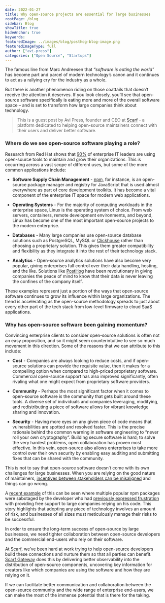 ```yaml
---
date: 2022-01-27
title: Why open-source projects are essential for large businesses
rootPage: /blog
sidebar: Blog
showTitle: true
hideAnchor: true
keywords: 
featuredImage: ../images/blog/posthog-blog-image.png
featuredImageType: full
author: ["avi-press"]
categories: ["Open Source", "Startups"]
---
```


The famous line from Marc Andreesen that *“software is eating the world”* has become part and parcel of modern technology’s canon and it continues to act as a rallying cry for the industry as a whole. 

But there is another phenomenon riding on those coattails that doesn’t receive the attention it deserves. If you look closely, you’ll see that open-source software specifically is eating more and more of the overall software space – and is set to transform how large companies think about technology.

> This is a guest post by Avi Press, founder and CEO at [Scarf](https://about.scarf.sh/scarf-gateway) - a platform dedicated to helping open-source maintainers connect with their users and deliver better software. 

### Where do we see open-source software playing a role?

Research from Red Hat shows that [90%](https://www.redhat.com/rhdc/managed-files/rh-enterprise-open-source-report-f27565-202101-en.pdf) of enterprise IT leaders are using open-source tools to maintain and grow their organizations. This is occurring across a vast scope of different uses, but some of the more common applications include:

 - **Software Supply Chain Management** - [npm](https://www.npmjs.com/), for instance, is an open-source package manager and registry for JavaScript that is used almost everywhere as part of core development toolkits. It has become a vital component of the enterprise IT space for modern web applications.

- **Operating Systems** - For the majority of computing workloads in the enterprise space, Linux is the operating system of choice. From web servers, containers, remote development environments, and beyond, Linux has become one of the most important open-source projects to the modern enterprise.

- **Databases** - Many large companies use open-source database solutions such as PostgreSQL, MySQL or [Clickhouse](https://posthog.com/docs/self-host/migrate-from-postgres-to-clickhouse) rather than choosing a proprietary solution. This gives them greater compatibility and flexibility as they integrate it into the rest of their technology stack.

- **Analytics** - Open-source analytics solutions have also become very popular, giving enterprises full control over their data handling, hosting, and the like. Solutions like [PostHog](https://posthog.com/) have been revolutionary in giving companies the peace of mind to know that their data is never leaving the confines of the company itself.

These examples represent just a portion of the ways that open-source software continues to grow its influence within large organizations. The trend is accelerating as the open-source methodology spreads to just about every other part of the tech stack from low-level firmware to cloud SaaS applications.

### Why has open-source software been gaining momentum?

Convincing enterprise clients to consider open-source solutions is often not an easy proposition, and so it might seem counterintuitive to see so much movement in this direction. Some of the reasons that we can attribute to this include:

- **Cost** - Companies are always looking to reduce costs, and if open-source solutions can provide the requisite value, then it makes for a compelling option when compared to high-priced proprietary software. Commercial open-source support has also improved significantly, often rivaling what one might expect from proprietary software providers.

- **Community** - Perhaps the most significant factor when it comes to open-source software is the community that gets built around these tools. A diverse set of individuals and companies leveraging, modifying, and redistributing a piece of software allows for vibrant knowledge sharing and innovation.

- **Security** - Having more eyes on any given piece of code means that vulnerabilities are spotted and resolved faster. This is the precise rationale behind the common warning in software engineering to “never roll your own cryptography”. Building secure software is hard; to solve the very hardest problems, open collaboration has proven most effective. In this vein, open-source also allows enterprises to take more control over their own security by enabling easy auditing and submitting fixes that can be shared with the community.

This is not to say that open-source software doesn’t come with its own challenges for large businesses. When you are relying on the good nature of maintainers, [incentives between stakeholders can be misaligned](https://about.scarf.sh/post/package-registries-and-open-source) and things can go wrong. 

A [recent example](https://www.bleepingcomputer.com/news/security/dev-corrupts-npm-libs-colors-and-faker-breaking-thousands-of-apps/) of this can be seen where multiple popular npm packages were sabotaged by the developer who had [previously expressed frustration](http://web.archive.org/web/20210704022108/https://github.com/Marak/faker.js/issues/1046) with providing free support to large companies relying on his code. This story highlights that adopting any piece of technology involves an amount of risk, and businesses of all sizes must meticulously manage their risks to be successful.

In order to ensure the long-term success of open-source by large businesses, we need tighter collaboration between open-source developers and the commercial end-users who rely on their software. 

At [Scarf](https://about.scarf.sh/), we’ve been hard at work trying to help open-source developers build these connections and nurture them so that all parties can benefit. [Scarf Gateway](https://about.scarf.sh/scarf-gateway) does this by delivering better observability into the distribution of open-source components, uncovering key information for creators like which companies are using the software and how they are relying on it.

If we can facilitate better communication and collaboration between the open-source community and the wide range of enterprise end-users, we can make the most of the immense potential that is there for the taking.
